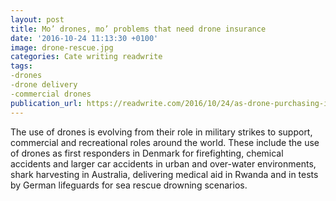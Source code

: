```yaml
---
layout: post
title: Mo’ drones, mo’ problems that need drone insurance
date: '2016-10-24 11:13:30 +0100'
image: drone-rescue.jpg
categories: Cate writing readwrite
tags:
-drones
-drone delivery 
-commercial drones
publication_url: https://readwrite.com/2016/10/24/as-drone-purchasing-increases-so-does-the-need-for-insurance-pl1/
---
```

The use of drones is evolving from their role in military strikes to support, commercial and recreational roles around the world. These include the use of drones as first responders in Denmark for firefighting, chemical accidents and larger car accidents in urban and over-water environments, shark harvesting in Australia, delivering medical aid in Rwanda and in tests by German lifeguards for sea rescue drowning scenarios.
